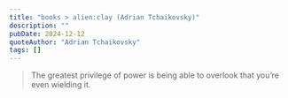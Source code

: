 ```yaml
---
title: "books > alien:clay (Adrian Tchaikovsky)"
description: ""
pubDate: 2024-12-12
quoteAuthor: "Adrian Tchaikovsky"
tags: []
---
```


> The greatest privilege of power is being able to overlook that you’re even wielding it.